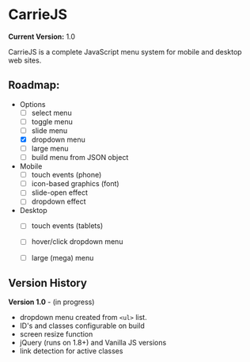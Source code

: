 CarrieJS
========

**Current Version:** 1.0

CarrieJS is a complete JavaScript menu system for mobile and desktop web sites.

## Roadmap:

- Options
  - [ ] select menu
  - [ ] toggle menu
  - [ ] slide menu
  - [x] dropdown menu
  - [ ] large menu
  - [ ] build menu from JSON object

- Mobile
  - [ ] touch events (phone)
  - [ ] icon-based graphics (font)
  - [ ] slide-open effect
  - [ ] dropdown effect

- Desktop
  - [ ] touch events (tablets)
  - [ ] hover/click dropdown menu
  - [ ] large (mega) menu



## Version History

**Version 1.0** - (in progress)
- dropdown menu created from `<ul>` list.
- ID's and classes configurable on build
- screen resize function
- jQuery (runs on 1.8+) and Vanilla JS versions
- link detection for active classes
